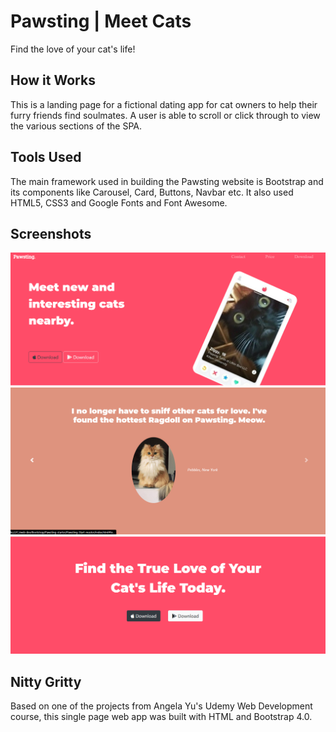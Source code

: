 
# Pawsting | Meet Cats

Find the love of your cat's life!

## How it Works 
This is a landing page for a fictional dating app for cat owners to help their furry friends find soulmates. A user is able to scroll or click through to view the various sections of the SPA.

## Tools Used
The main framework used in building the Pawsting website is Bootstrap and its components like Carousel, Card, Buttons, Navbar etc. It also used HTML5, CSS3 and Google Fonts and Font Awesome.

## Screenshots 
![](images/front.png) <br>
![](images/testimonial.png) <br>
![](images/download.png)

## Nitty Gritty 
Based on one of the projects from Angela Yu's Udemy Web Development course, this single page web app was built with HTML and Bootstrap 4.0.
